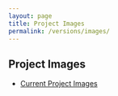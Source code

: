 ```yaml
---
layout: page
title: Project Images
permalink: /versions/images/
---
```


Project Images
--------------

* [Current Project Images](current/)
